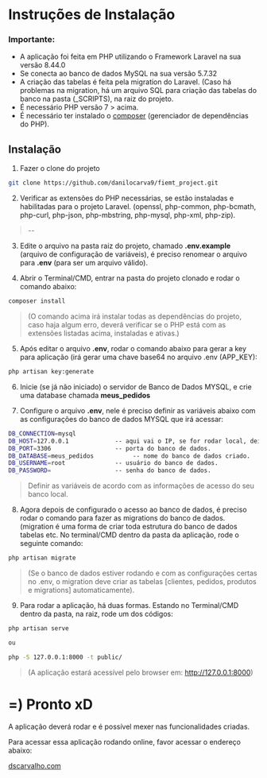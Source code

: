 # Instruções de Instalação 

### Importante:

* A aplicação foi feita em PHP utilizando o Framework Laravel na sua versão 8.44.0
* Se conecta ao banco de dados MySQL na sua versão 5.7.32
* A criação das tabelas é feita pela migration do Laravel. (Caso há problemas na migration, há um arquivo SQL para criação das tabelas do banco na pasta (_SCRIPTS), na raiz do projeto.
* É necessário PHP versão 7 > acima.
* É necessário ter instalado o [composer](https://getcomposer.org) (gerenciador de dependências do PHP).


## Instalação

1. Fazer o clone do projeto 

```bash
git clone https://github.com/danilocarva9/fiemt_project.git
```

2. Verificar as extensões do PHP necessárias, se estão instaladas e habilitadas para o projeto Laravel. (openssl, php-common, php-bcmath, php-curl, php-json, php-mbstring, php-mysql, php-xml, php-zip).
> --

3. Edite o arquivo na pasta raiz do projeto, chamado **.env.example** (arquivo de configuração de variáveis), é preciso renomear o arquivo para **.env** (para ser um arquivo válido).


4. Abrir o Terminal/CMD, entrar na pasta do projeto clonado e rodar o comando abaixo: 

```bash
composer install
```
 > (O comando acima irá instalar todas as dependências do projeto, caso haja algum erro, deverá verificar se o PHP está com as extensões listadas acima, instaladas e ativas.)


5. Após editar o arquivo **.env**, rodar o comando abaixo para gerar a key para aplicação (irá gerar uma chave base64 no arquivo .env (APP_KEY):
```bash
php artisan key:generate
```

6. Inicie (se já não iniciado) o servidor de  Banco de Dados MYSQL, e crie uma database chamada **meus_pedidos**


7. Configure o arquivo **.env**, nele é preciso definir as variáveis abaixo com as configurações do banco de dados MYSQL que irá acessar:

```bash
DB_CONNECTION=mysql
DB_HOST=127.0.0.1             -- aqui vai o IP, se for rodar local, deixar o atual.
DB_PORT=3306                  -- porta do banco de dados.
DB_DATABASE=meus_pedidos           -- nome do banco de dados criado.
DB_USERNAME=root              -- usuário do banco de dados.
DB_PASSWORD=                  -- senha do banco de dados.
```
> Definir as variáveis de acordo com as informações de acesso do seu banco local.


8. Agora depois de configurado o acesso ao banco de dados, é preciso rodar o comando para fazer as migrations do banco de dados. (migration é uma forma de criar toda estrutura do banco de dados tabelas etc. No terminal/CMD dentro da pasta da aplicação, rode o seguinte comando:

```bash
php artisan migrate
```
> (Se o banco de dados estiver rodando e com as configurações certas no .env, o migration deve criar as tabelas [clientes, pedidos, produtos e migrations] automaticamente).


9. Para rodar a aplicação, há duas formas. Estando no Terminal/CMD dentro da pasta, na raiz, rode um dos códigos:

```bash
php artisan serve

ou

php -S 127.0.0.1:8000 -t public/
```
>(A aplicação estará acessível pelo browser em: http://127.0.0.1:8000)



# =) Pronto xD
A aplicação deverá rodar e é possível mexer nas funcionalidades criadas.

Para acessar essa aplicação rodando online, favor acessar o endereço abaixo:

[dscarvalho.com](https://dscarvalho.com/projetos/fiemt_project)